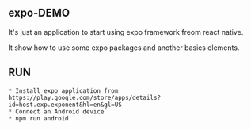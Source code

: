 ## expo-DEMO

It's just an application to start using expo framework freom react native.

It show how to use some expo packages and another basics elements.

## RUN

```
* Install expo application from https://play.google.com/store/apps/details?id=host.exp.exponent&hl=en&gl=US
* Connect an Android device
* npm run android
```